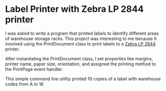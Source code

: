 # Label Printer with Zebra LP 2844 printer

I was asked to write a program that printed labels to identify different areas of warehouse storage racks. This project was interesting to me because it involved using the PrintDocument class to print labels to a [Zebra LP 2844](/LabelPrinter/images/zebra-lp2844.png) printer. 

After instantiating the PrintDocument class, I set properties like margins, printer name, paper size, orientation, and assigned the printing method to the PrintPage event handler.

This simple command line utility printed 10 copies of a label with warehouse codes from A to W.
